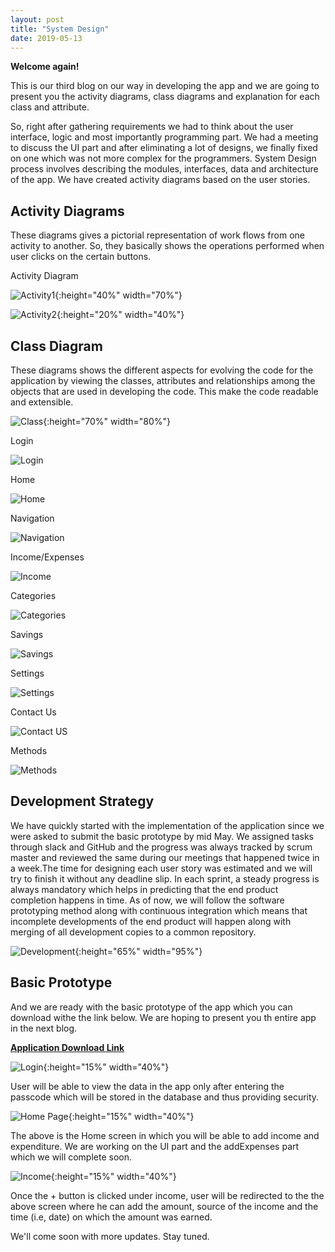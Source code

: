 ```yaml
---
layout: post
title: "System Design"
date: 2019-05-13
---
```


**Welcome again!**

This is our third blog on our way in developing the app and we are going to present you the activity diagrams, class diagrams and explanation for each class and attribute. 

So, right after gathering requirements we had to think about the user interface, logic and most importantly programming part. We had a meeting to discuss the UI part and after eliminating a lot of designs, we finally fixed on one which was not more complex for the programmers. System Design process involves describing the modules, interfaces, data and architecture of the app. We have created activity diagrams based on the user stories.

## Activity Diagrams

These diagrams gives a pictorial representation of work flows from one activity to another. So, they basically shows the operations performed when user clicks on the certain buttons.

Activity Diagram

![Activity1]({{site.baseurl}}/images/Activity1.png "Activity1"){:height="40%" width="70%"}

![Activity2]({{site.baseurl}}/images/Activity2.jpeg "Activity2"){:height="20%" width="40%"}

## Class Diagram

These diagrams shows the different aspects for evolving the code for the application by viewing the classes, attributes and relationships among the objects that are used in developing the code. This make the code readable and extensible.

![Class]({{site.baseurl}}/images/Class.png "Class Diagram"){:height="70%" width="80%"}

Login 

![Login]({{site.baseurl}}/images/Login.png "Login Attributes")

Home

![Home]({{site.baseurl}}/images/Home.png "Home")

Navigation

![Navigation]({{site.baseurl}}/images/Navigation.png "Navigation")

Income/Expenses

![Income]({{site.baseurl}}/images/Income_Expenses.png "Income")

Categories

![Categories]({{site.baseurl}}/images/Categories.png "Categories")

Savings

![Savings]({{site.baseurl}}/images/Savings.png "Savings")

Settings

![Settings]({{site.baseurl}}/images/Settings.png "Settings")

Contact Us

![Contact US]({{site.baseurl}}/images/Contact.png "Contact Us")

Methods

![Methods]({{site.baseurl}}/images/Methods.png "Methods")


## Development Strategy

We have quickly started with the implementation of the application since we were asked to submit the basic prototype by mid May. We assigned tasks through slack and GitHub and the progress was always tracked by scrum master and reviewed the same during our meetings that happened twice in a week.The time for designing each user story was estimated and we will try to finish it without any deadline slip. In each sprint, a steady progress is always mandatory which helps in predicting that the end product completion happens in time. As of now, we will follow the software prototyping method along with continuous integration which means that incomplete developments of the end product will happen along with merging of all development copies to a common repository.

![Development]({{site.baseurl}}/images/DS.JPG "D Strategy"){:height="65%" width="95%"}

## Basic Prototype

And we are ready with the basic prototype of the app which you can download withe the link below. We are hoping to present you th entire app in the next blog.

<a href="https://github.com/DBSE-teaching/isee2019-TeamMachine/blob/CeledgerAppAPK/docs/Celedger1.apk" target="_blank"><b>Application Download Link</b></a>

![Login]({{site.baseurl}}/images/Loginapp.jpg "Login"){:height="15%" width="40%"}

User will be able to view the data in the app only after entering the passcode which will be stored in the database and thus providing security.

![Home Page]({{site.baseurl}}/images/Homeapp.png "Home app"){:height="15%" width="40%"}

The above is the Home screen in which you will be able to add income and expenditure. We are working on the UI part and the addExpenses part which we will complete soon.

![Income]({{site.baseurl}}/images/Income.png "Income Page"){:height="15%" width="40%"}

Once the + button is clicked under income, user will be redirected to the the above screen where he can add the amount, source of the income and the time (i.e, date) on which the amount was earned.

We'll come soon with more updates. Stay tuned.  





